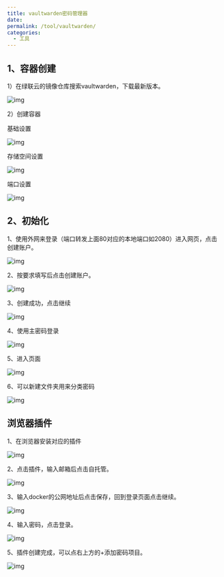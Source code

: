 ```yaml
---
title: vaultwarden密码管理器
date: 
permalink: /tool/vaultwarden/
categories:
  - 工具
---
```

## 1、容器创建

1）在绿联云的镜像仓库搜索vaultwarden，下载最新版本。

![img](./img/0201.png)

2）创建容器

基础设置

![img](./img/0202.png)

存储空间设置

![img](./img/0203.png)

端口设置

![img](./img/0204.png)


## 2、初始化

1、使用外网来登录（端口转发上面80对应的本地端口如2080）进入网页，点击创建账户。

![img](./img/0205.png)


2、按要求填写后点击创建账户。

![img](./img/0206.png)

3、创建成功，点击继续

![img](./img/0207.png)

4、使用主密码登录

![img](./img/0208.png)

5、进入页面

![img](./img/0209.png)

6、可以新建文件夹用来分类密码

![img](./img/0210.png)

## 浏览器插件

1、在浏览器安装对应的插件

![img](./img/0211.png)

2、点击插件，输入邮箱后点击自托管。

![img](./img/0212.png)

3、输入docker的公网地址后点击保存，回到登录页面点击继续。

![img](./img/0213.png)

4、输入密码，点击登录。

![img](./img/0214.png)

5、插件创建完成，可以点右上方的+添加密码项目。

![img](./img/0215.png)

